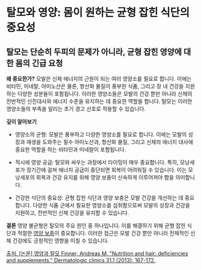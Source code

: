 
﻿

# 탈모와 영양: 몸이 원하는 균형 잡힌 식단의 중요성

## 탈모는 단순히 두피의 문제가 아니라, 균형 잡힌 영양에 대한 몸의 긴급 요청

**왜 중요한가?** 
모발은 신체 에너지의 근원이 되는 여러 영양소를 필요로 합니다. 이에는 비타민, 미네랄, 아미노산은 물론, 항산화 물질이 풍부한 식품, 그리고 장 내 건강을 지원하는 다양한 성분들이 포함됩니다. 이러한 영양소들은 모발의 건강 뿐만 아니라 신체의 전반적인 신진대사와 에너지 수준을 유지하는 데 중요한 역할을 합니다. 탈모는 이러한 영양소들의 부족을 알리는 초기 경고 신호로 작용할 수 있습니다. 

**깊이 알아보기** 

- 영양소의 균형: 모발은 풍부하고 다양한 영양소를 필요로 합니다. 이에는 모발의 성장과 재생을 도와주는 필수 아미노산과, 항산화 물질, 그리고 신체의 에너지 대사에 중요한 역할을 하는 비타민과 미네랄이 포함됩니다. 

- 적시에 영양 공급: 탈모와 싸우는 과정에서 타이밍이 매우 중요합니다. 특히, 모낭세포가 장기간에 걸쳐 에너지 공급이 중단되면 회복이 어려워질 수 있습니다. 이는 모낭세포의 회복과 건강 유지를 위해 영양 보충이 신속하게 이루어져야 함을 의미합니다. 

- 건강한 식단의 중요성: 균형 잡힌 식단과 영양 보충은 모발 건강을 개선하는 데 중요합니다. 다양한 식품 군에서 필요한 영양소를 섭취함으로써 모발의 성장과 건강을 지원하고, 전반적인 신체 건강을 유지할 수 있습니다. 

**결론**
영양 불균형은 탈모의 주요 원인 중 하나입니다. 이를 해결하기 위해 균형 잡힌 식단과 적절한 [영양 보충](https://frontier-three.vercel.app/kr/m04/m0402/m040201/m04020102)이 중요합니다. 이러한 접근은 모발 건강 뿐만 아니라 전체적인 신체 건강에도 긍정적인 영향을 미칠 수 있습니다.

[출처. \[논문\] 영양과 탈모 Finner, Andreas M. "Nutrition and hair: deficiencies and supplements." Dermatologic clinics 31.1 (2013): 167-172.](https://frontier-three.vercel.app/kr/m04/m0407/m040712)
<!--stackedit_data:
eyJoaXN0b3J5IjpbLTY3NTI4OTEzMCwtMTk0NDU5MzgzNSwtNj
c1Mjg5MTMwLDExNjQxNTY2MjFdfQ==
-->